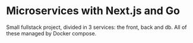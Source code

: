 # Microservices with Next.js and Go

Small fullstack project, divided in 3 services: the front, back and db. All of these managed by Docker compose.
